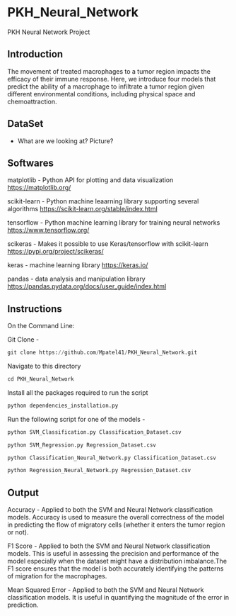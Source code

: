 # PKH_Neural_Network
PKH Neural Network Project 

## Introduction 

The movement of treated macrophages to a tumor region impacts the efficacy of their immune response. Here, we introduce four models that predict the ability of a macrophage to infiltrate a tumor region given different environmental conditions, including physical space and chemoattraction.

## DataSet 

- What are we looking at? Picture? 


## Softwares
matplotlib - Python API for plotting and data visualization
https://matplotlib.org/

scikit-learn - Python machine leaarning library supporting several algorithms
https://scikit-learn.org/stable/index.html

tensorflow - Python machine learning library for training neural networks
https://www.tensorflow.org/

scikeras - Makes it possible to use Keras/tensorflow with scikit-learn
https://pypi.org/project/scikeras/

keras - machine learning library
https://keras.io/

pandas - data analysis and manipulation library
https://pandas.pydata.org/docs/user_guide/index.html


## Instructions

On the Command Line: 

Git Clone - 

```python
git clone https://github.com/Mpatel41/PKH_Neural_Network.git
```

Navigate to this directory 

```python 
cd PKH_Neural_Network
```
Install all the packages required to run the script 

```python
python dependencies_installation.py
```

Run the following script for one of the models - 

```python
python SVM_Classification.py Classification_Dataset.csv
```
```python
python SVM_Regression.py Regression_Dataset.csv
```
```python
python Classification_Neural_Network.py Classification_Dataset.csv
```
```python
python Regression_Neural_Network.py Regression_Dataset.csv
```


## Output 

Accuracy -
Applied to both the SVM and Neural Network classification models. Accuracy is used to measure the overall correctness of the model in predicting the flow of migratory cells (whether it enters the tumor region or not).

F1 Score -
Applied to both the SVM and Neural Network classification models. This is useful in assessing the precision and performance of the model especially when the dataset might have a distribution imbalance.The F1 score ensures that the model is both accurately identifying the patterns of migration for the macrophages.

Mean Squared Error -
Applied to both the SVM and Neural Network classification models. It is useful in quantifying the magnitude of the error in prediction.

